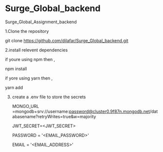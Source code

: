 # Surge_Global_backend
Surge_Global_Assignment_backend

1.Clone the repository

git clone https://github.com/dilafar/Surge_Global_backend.git

2.install relevent dependencies 

 if youre using npm then ,
 
  npm install
  
 if yore using yarn then , 
 
  yarn add
  
  
3. create a .env file to store the secrets

      MONGO_URL =mongodb+srv://username:password@cluster0.9f87n.mongodb.net/databasename?retryWrites=true&w=majority
      
      JWT_SECRET=<JWT_SECRET>
      
      PASSWORD = '<EMAIL_PASSWORD>'
      
      EMAIL = '<EMAIL_ADDRESS>'
      
 
